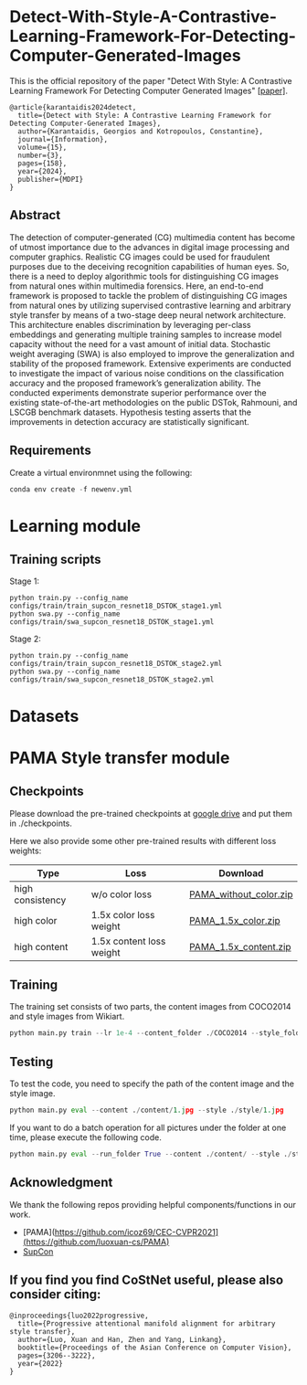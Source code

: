 # Detect-With-Style-A-Contrastive-Learning-Framework-For-Detecting-Computer-Generated-Images

This is the official repository of the paper "Detect With Style: A Contrastive Learning Framework For Detecting Computer Generated Images" [[paper]](https://www.mdpi.com/2078-2489/15/3/158).

```
@article{karantaidis2024detect,
  title={Detect with Style: A Contrastive Learning Framework for Detecting Computer-Generated Images},
  author={Karantaidis, Georgios and Kotropoulos, Constantine},
  journal={Information},
  volume={15},
  number={3},
  pages={158},
  year={2024},
  publisher={MDPI}
}
```


## Abstract
The detection of computer-generated (CG) multimedia content has become of utmost importance due to the advances in digital image processing and computer graphics. Realistic CG images could be used for fraudulent purposes due to the deceiving recognition capabilities of human eyes. So, there is a need to deploy algorithmic tools for distinguishing CG images from natural ones within multimedia forensics. Here, an end-to-end framework is proposed to tackle the problem of distinguishing CG images from natural ones by utilizing supervised contrastive learning and arbitrary style transfer by means of a two-stage deep neural network architecture. This architecture enables discrimination by leveraging per-class embeddings and generating multiple training samples to increase model capacity without the need for a vast amount of initial data. Stochastic weight averaging (SWA) is also employed to improve the generalization and stability of the proposed framework. Extensive experiments are conducted to investigate the impact of various noise conditions on the classification accuracy and the proposed framework’s generalization ability. The conducted experiments demonstrate superior performance over the existing state-of-the-art methodologies on the public DSTok, Rahmouni, and LSCGB benchmark datasets. Hypothesis testing asserts that the improvements in detection accuracy are statistically significant.



## Requirements

Create a virtual environmnet using the following:

```python
conda env create -f newenv.yml
```


# Learning module

## Training scripts

Stage 1:
 ```
python train.py --config_name configs/train/train_supcon_resnet18_DSTOK_stage1.yml
python swa.py --config_name configs/train/swa_supcon_resnet18_DSTOK_stage1.yml
  ```
Stage 2:
```
python train.py --config_name configs/train/train_supcon_resnet18_DSTOK_stage2.yml
python swa.py --config_name configs/train/swa_supcon_resnet18_DSTOK_stage2.yml
```

# Datasets




# PAMA Style transfer module


## Checkpoints

Please download the pre-trained checkpoints at [google drive](https://drive.google.com/file/d/1rPB_qnelVVSad6CtadmhRFi0PMI_RKdy/view?usp=sharing) and put them in ./checkpoints. 

Here we also provide some other pre-trained results with different loss weights:

| Type             | Loss            | Download             |
| ---------------- | --------------- | -------------------- |
| high consistency | w/o color loss  | [PAMA_without_color.zip](https://drive.google.com/file/d/1IrggOiutiZceJCrEb24cLnBjeA5I3N1D/view?usp=sharing) |
| high color       | 1.5x color loss weight | [PAMA_1.5x_color.zip](https://drive.google.com/file/d/1HXet2u_zk2QCVM_z5Llg2bcfvvndabtt/view?usp=sharing)       |
| high content     | 1.5x content loss weight | [PAMA_1.5x_content.zip](https://drive.google.com/file/d/13m7Lb9xwfG_DVOesuG9PyxDHG4SwqlNt/view?usp=sharing)     |


## Training

The training set consists of two parts, the content images from COCO2014 and style images from Wikiart.

```python
python main.py train --lr 1e-4 --content_folder ./COCO2014 --style_folder ./Wikiart
```

## Testing

To test the code, you need to specify the path of the content image and the style image. 

```python
python main.py eval --content ./content/1.jpg --style ./style/1.jpg
```

If you want to do a batch operation for all pictures under the folder at one time, please execute the following code.

```python
python main.py eval --run_folder True --content ./content/ --style ./style/
```


## Acknowledgment
We thank the following repos providing helpful components/functions in our work.

- [PAMA](https://github.com/icoz69/CEC-CVPR2021](https://github.com/luoxuan-cs/PAMA)
- [SupCon](https://github.com/ivanpanshin/SupCon-Framework)

## If you find you find CoStNet useful, please also consider citing:

```
@inproceedings{luo2022progressive,
  title={Progressive attentional manifold alignment for arbitrary style transfer},
  author={Luo, Xuan and Han, Zhen and Yang, Linkang},
  booktitle={Proceedings of the Asian Conference on Computer Vision},
  pages={3206--3222},
  year={2022}
}
```

